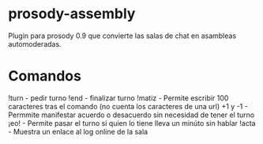 # prosody-assembly

Plugin para prosody 0.9 que convierte las salas de chat en asambleas automoderadas.

# Comandos

!turn - pedir turno
!end - finalizar turno
!matiz - Permite escribir 100 caracteres tras el comando (no cuenta los caracteres de una url)
+1 y -1 - Permmite manifestar acuerdo o desacuerdo sin necesidad de tener el turno
¡eo! - Permite pasar el turno si quien lo tiene lleva un minúto sin hablar
!acta - Muestra un enlace al log online de la sala

